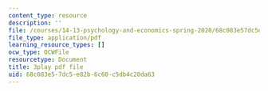 ```yaml
---
content_type: resource
description: ''
file: /courses/14-13-psychology-and-economics-spring-2020/68c083e57dc5e82b6c60c5db4c20da63_Re2lkF0vgQw.pdf
file_type: application/pdf
learning_resource_types: []
ocw_type: OCWFile
resourcetype: Document
title: 3play pdf file
uid: 68c083e5-7dc5-e82b-6c60-c5db4c20da63
---
```

